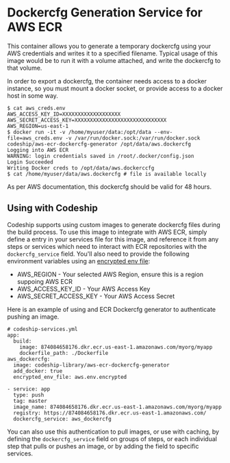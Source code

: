 # Dockercfg Generation Service for AWS ECR

This container allows you to generate a temporary dockercfg using your AWS credentials
and writes it to a specified filename. Typical usage of this image would be to run it 
with a volume attached, and write the dockercfg to that volume.

In order to export a dockercfg, the container needs access to a docker instance, so
you must mount a docker socket, or provide access to a docker host in some way.
 
```
$ cat aws_creds.env
AWS_ACCESS_KEY_ID=XXXXXXXXXXXXXXXXXXX
AWS_SECRET_ACCESS_KEY=XXXXXXXXXXXXXXXXXXXXXXXXXXXXXX
AWS_REGION=us-east-1
$ docker run -it -v /home/myuser/data:/opt/data --env-file=aws_creds.env -v /var/run/docker.sock:/var/run/docker.sock codeship/aws-ecr-dockercfg-generator /opt/data/aws.dockercfg
Logging into AWS ECR
WARNING: login credentials saved in /root/.docker/config.json
Login Succeeded
Writing Docker creds to /opt/data/aws.dockerccfg
$ cat /home/myuser/data/aws.dockercfg # file is available locally
```

As per AWS documentation, this dockercfg should be valid for 48 hours.

## Using with Codeship

Codeship supports using custom images to generate dockercfg files during the build process. To use this image to integrate with AWS ECR, simply define a entry in your services file for this image, and reference it from any steps or services which need to interact with ECR repositories with the `dockercfg_service` field. You'll also need to provide the following environment variables using an [encrypted env file](https://codeship.com/documentation/docker/encryption/):

* AWS_REGION - Your selected AWS Region, ensure this is a region suppoing AWS ECR
* AWS_ACCESS_KEY_ID - Your AWS Access Key
* AWS_SECRET_ACCESS_KEY - Your AWS Access Secret

Here is an example of using and ECR Dockercfg generator to authenticate pushing an image.

```
# codeship-services.yml
app:
  build:
    image: 874084658176.dkr.ecr.us-east-1.amazonaws.com/myorg/myapp
    dockerfile_path: ./Dockerfile
aws_dockercfg:
  image: codeship-library/aws-ecr-dockercfg-generator
  add_docker: true
  encrypted_env_file: aws.env.encrypted
```

```
- service: app
  type: push
  tag: master
  image_name: 874084658176.dkr.ecr.us-east-1.amazonaws.com/myorg/myapp
  registry: https://874084658176.dkr.ecr.us-east-1.amazonaws.com/
  dockercfg_service: aws_dockercfg
```

You can also use this authentication to pull images, or use with caching, by defining the `dockercfg_service` field on groups of steps, or each individual step that pulls or pushes an image, or by adding the field to specific services.

